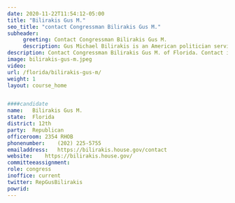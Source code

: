 ```yaml
---
date: 2020-11-22T11:54:12-05:00
title: "Bilirakis Gus M."
seo_title: "contact Congressman Bilirakis Gus M."
subheader:
     greeting: Contact Congressman Bilirakis Gus M. 
     description: Gus Michael Bilirakis is an American politician serving as the U.S. Representative for Florida's 12th congressional district since 2013.
description: Contact Congressman Bilirakis Gus M. of Florida. Contact information for Bilirakis Gus M. includes email address, phone number, and mailing address.
image: bilirakis-gus-m.jpeg
video: 
url: /florida/bilirakis-gus-m/
weight: 1
layout: course_home


####candidate
name:	Bilirakis Gus M.
state:	Florida
district: 12th
party:	Republican
officeroom:	2354 RHOB
phonenumber:	(202) 225-5755
emailaddress:	https://bilirakis.house.gov/contact
website:	https://bilirakis.house.gov/
committeeassignment: 
role: congress
inoffice: current
twitter: RepGusBilirakis
powrid: 
---
```


